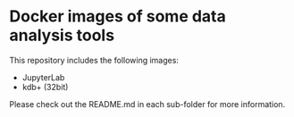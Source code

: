 # Docker images of some data analysis tools

This repository includes the following images:

* JupyterLab
* kdb+ (32bit)

Please check out the README.md in each sub-folder for more information.
